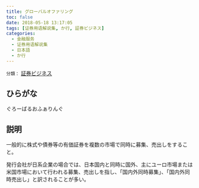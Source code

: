```yaml
---
title: グローバルオファリング
toc: false
date: 2018-05-18 13:17:05
tags: [证券用语解说集, か行, 証券ビジネス]
categories:
  - 金融服务
  - 证券用语解说集
  - 日本語
  - か行
---
```


`分類：` [証券ビジネス](/tags/証券ビジネス/)

## ひらがな

ぐろーばるおふぁりんぐ

## 説明

一般的に株式や債券等の有価証券を複数の市場で同時に募集、売出しをすること。

発行会社が日系企業の場合では、日本国内と同時に国外、主にユーロ市場または米国市場において行われる募集、売出しを指し、「国内外同時募集」、「国内外同時売出し」と訳されることが多い。
